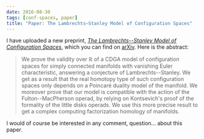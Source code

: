 ```yaml
---
date: 2016-08-30
tags: [conf-spaces, paper]
title: "Paper: The Lambrechts–Stanley Model of Configuration Spaces"
---
```


I have uploaded a new preprint, [_The Lambrechts--Stanley Model of Configuration Spaces_](/research/ls-model), which you can find on [arXiv](https://arxiv.org/abs/1608.08054). Here is the abstract:


> We prove the validity over $\mathbb{R}$ of a CDGA model of configuration spaces for simply connected manifolds with vanishing Euler characteristic, answering a conjecture of Lambrechts--Stanley. We get as a result that the real homotopy type of such configuration spaces only depends on a Poincaré duality model of the manifold. We moreover prove that our model is compatible with the action of the Fulton--MacPherson operad, by relying on Kontsevich's proof of the formality of the little disks operads. We use this more precise result to get a complex computing factorization homology of manifolds.

I would of course be interested in any comment, question... about this paper.
